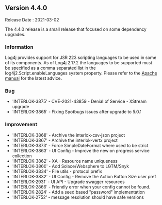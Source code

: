 ## Version 4.4.0 ##

Release Date : 2021-03-02

The 4.4.0 release is a small release that focused on some dependency upgrades.

### Information

Log4j provides support for JSR 223 scripting languages to be used in some of its components. As of Log4j 2.17.2 the languages to be supported must be specified as a comma separated list in the log4j2.Script.enableLanguages system property. Please refer to the [Apache manual](https://logging.apache.org/log4j/2.x/manual/configuration.html#Scripts) for the latest advice.

### Bug

- 'INTERLOK-3875' - CVE-2021-43859 - Denial of Service - XStream upgrade
- 'INTERLOK-3865' - Fixing Spotbugs issues after upgrade to 5.0.1

### Improvement

- 'INTERLOK-3868' - Archive the interlok-csv-json project
- 'INTERLOK-3867' - Archive the interlok-vertx project
- 'INTERLOK-3873' - Force SimpleDateFormat where used to be strict
- 'INTERLOK-3863' - UI Config - Improve the new on progress service collection
- 'INTERLOK-3862' - XA - Resource name uniqueness
- 'INTERLOK-3860' - Add Solace/Websphere to LGTM/Snyk
- 'INTERLOK-3834' - File utils - protocol prefix
- 'INTERLOK-3832' - UI Config - Remove the Action Button Size user pref
- 'INTERLOK-2931' - UI API - Upgrade swagger resources
- 'INTERLOK-2866' - Friendly error when your config cannot be found.
- 'INTERLOK-2824' - Add a seed based "password" implementation
- 'INTERLOK-2752' - message resolution should have safe versions
